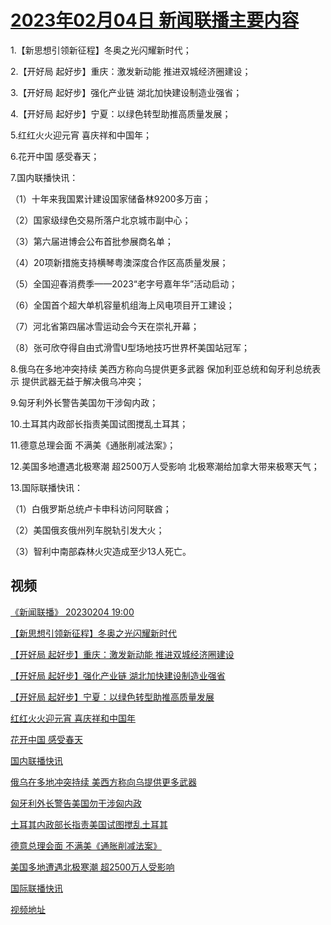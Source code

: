 # [2023年02月04日 新闻联播主要内容](https://tv.cctv.com/lm/xwlb/day/20230204.shtml)

1.【新思想引领新征程】冬奥之光闪耀新时代；

2.【开好局 起好步】重庆：激发新动能 推进双城经济圈建设；

3.【开好局 起好步】强化产业链 湖北加快建设制造业强省；

4.【开好局 起好步】宁夏：以绿色转型助推高质量发展；

5.红红火火迎元宵 喜庆祥和中国年；

6.花开中国 感受春天；

7.国内联播快讯：

（1）十年来我国累计建设国家储备林9200多万亩；

（2）国家级绿色交易所落户北京城市副中心；

（3）第六届进博会公布首批参展商名单；

（4）20项新措施支持横琴粤澳深度合作区高质量发展；

（5）全国迎春消费季——2023“老字号嘉年华”活动启动；

（6）全国首个超大单机容量机组海上风电项目开工建设；

（7）河北省第四届冰雪运动会今天在崇礼开幕；

（8）张可欣夺得自由式滑雪U型场地技巧世界杯美国站冠军；

8.俄乌在多地冲突持续 美西方称向乌提供更多武器 保加利亚总统和匈牙利总统表示 提供武器无益于解决俄乌冲突；

9.匈牙利外长警告美国勿干涉匈内政；

10.土耳其内政部长指责美国试图搅乱土耳其；

11.德意总理会面 不满美《通胀削减法案》；

12.美国多地遭遇北极寒潮 超2500万人受影响 北极寒潮给加拿大带来极寒天气；

13.国际联播快讯：

（1）白俄罗斯总统卢卡申科访问阿联酋；

（2）美国俄亥俄州列车脱轨引发大火；

（3）智利中南部森林火灾造成至少13人死亡。

## 视频

[《新闻联播》 20230204 19:00](https://tv.cctv.com/2023/02/04/VIDEgQcWLKesB0DGBLkLvRkX230204.shtml)

[【新思想引领新征程】冬奥之光闪耀新时代](https://tv.cctv.com/2023/02/04/VIDEFEkO2avJ7IvUi7f3fIFE230204.shtml)

[【开好局 起好步】重庆：激发新动能 推进双城经济圈建设](https://tv.cctv.com/2023/02/04/VIDEeuFQS4nm8ed1nWIgmRkw230204.shtml)

[【开好局 起好步】强化产业链 湖北加快建设制造业强省](https://tv.cctv.com/2023/02/04/VIDEcBbLoAN2q0emYlAHNCDu230204.shtml)

[【开好局 起好步】宁夏：以绿色转型助推高质量发展](https://tv.cctv.com/2023/02/04/VIDEHMThaHTfYBlqAPuzRtEj230204.shtml)

[红红火火迎元宵 喜庆祥和中国年](https://tv.cctv.com/2023/02/04/VIDEFtrHhz1iKtET6u6emsrd230204.shtml)

[花开中国 感受春天](https://tv.cctv.com/2023/02/04/VIDEQiAkMHqJ6T7084sYjsSL230204.shtml)

[国内联播快讯](https://tv.cctv.com/2023/02/04/VIDEHvLA8uDWLwRixQaZb37E230204.shtml)

[俄乌在多地冲突持续 美西方称向乌提供更多武器](https://tv.cctv.com/2023/02/04/VIDEE1sDGwX4mhKYnpyJQ3ou230204.shtml)

[匈牙利外长警告美国勿干涉匈内政](https://tv.cctv.com/2023/02/04/VIDEHdJ4NTiBO9l7JHxeNMyj230204.shtml)

[土耳其内政部长指责美国试图搅乱土耳其](https://tv.cctv.com/2023/02/04/VIDErrEATRk0VQNhWl8GvaSJ230204.shtml)

[德意总理会面 不满美《通胀削减法案》](https://tv.cctv.com/2023/02/04/VIDEpAWyYJrZHvXoZgKodGqb230204.shtml)

[美国多地遭遇北极寒潮 超2500万人受影响](https://tv.cctv.com/2023/02/04/VIDEWiyPkpAaEFzNS1HllC18230204.shtml)

[国际联播快讯](https://tv.cctv.com/2023/02/04/VIDEaDpayDFHG0fApIJI1do6230204.shtml)

[视频地址](https://tv.cctv.com/lm/xwlb/day/20230204.shtml) 

